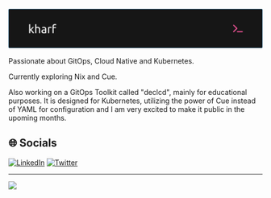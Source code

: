 ![Header](./github-header-image.png)

Passionate about GitOps, Cloud Native and Kubernetes.

Currently exploring Nix and Cue.

Also working on a GitOps Toolkit called "declcd", mainly for educational purposes. It is designed for Kubernetes, utilizing the power of Cue instead of YAML for configuration and I am very excited to make it public in the upoming months.

## 🌐 Socials
[![LinkedIn](https://img.shields.io/badge/LinkedIn-0077B5?style=for-the-badge&logo=linkedin&logoColor=white)](https://www.linkedin.com/in/kharf) [![Twitter](https://img.shields.io/badge/Twitter-1DA1F2?style=for-the-badge&logo=twitter&logoColor=white)](https://twitter.com/@kharf_)

---
[![](https://visitcount.itsvg.in/api?id=kharf&icon=0&color=0)](https://visitcount.itsvg.in)
